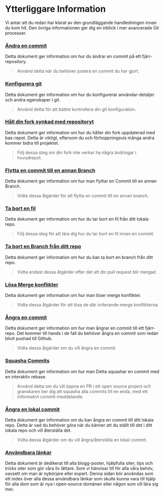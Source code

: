 # Ytterliggare Information

Vi antar att du redan har klarat av den grundläggande handledningen innan du kom hit. Den övriga informationen ger dig en inblick i mer avancerade Git processer.

### [Ändra en commit](amending-a-commit.md)
Detta dokument ger information om hur du ändrar en commit på ett fjärr-repository.
> Använd detta när du behöver justera en commit du har gjort.

### [Konfigurera git](configuring-git.md)
Detta dokument ger information om hur du konfigurerar användar-detaljer och andra egenskaper i git.
> Använd detta för att bättre kontrollera din git konfiguration.

### [Håll din fork synkad med repositoryt](keeping-your-fork-synced-with-this-repository.md)
Detta dokument ger information om hur du håller din fork uppdaterad med bas-repot. Detta är viktigt, eftersom du och förhoppningsvis många andra kommer bidra till projektet.
>Följ dessa steg om din fork inte verkar ha några ändringar i huvudrepot.

### [Flytta en commit till en annan Branch](moving-a-commit-to-a-different-branch.md)
Detta dokument ger information om hur man flyttar en Commit till en annan Branch.
> Vidta dessa åtgärder för att flytta en commit till en annan branch.

### [Ta bort en fil](removing-a-file.md)
Detta dokument ger information om hur du tar bort en fil från ditt lokala repo.
> Följ dessa steg för att lära dig hur du tar bort en fil innan en commit.

### [Ta bort en Branch från ditt repo](removing-branch-from-your-repository.md)
Detta dokument ger information om hur du kan ta bort en branch från ditt repo.
> Vidta endast dessa åtgärder efter det att din pull request blir mergad.

### [Lösa Merge konflikter](resolving-merge-conflicts.md)
Detta dokument ger information om hur man löser merge konflikter.
> Vidta dessa åtgärder för att lösa de där irriterande merge konflikterna.

### [Ångra en commit](reverting-a-commit.md)
Detta dokument ger information om hur man ångrar en commit till ett fjärr-repo. Det kommer till hands i de fall du behöver ångra en commit som redan blivit pushad till Github.
>Vidta dessa åtgärder om du vill ångra en commit.

### [Squasha Commits](squashing-commits.md)
Detta dokument ger information om hur man Detta squashar en commit med en interaktiv rebase.
> Använd detta om du vill öppna en PR i ett open source project och granskaren ber dig att squasha alla commits till en enda, med ett informativt commit-meddelande.

### [Ångra en lokal commit](undoing-a-commit.md)
Detta dokument ger information om du kan ångra en commit till ditt lokala repo. Detta är vad du behöver göra när du känner att du ställt till det i ditt lokala repo och vill återställa det.
> Vidta dessa åtgärder om du vill ångra/återställa en lokal commit.

### [Användbara länkar](Useful-links-for-further-learning.md)
Detta dokument är dedikerat till alla blogg-poster, hjälpfulla siter, tips och tricks siter som gör våra liv lättare. Som vi hänvisar till för alla våra behöv, oavsett om man är nybörjare eller expert. Denna sidan bör användas som ett index över alla dessa användbara länkar som skulle kunna vara till hjälp för alla dom som är nya i open-source domänen eller någon som vill lära sig mer.
